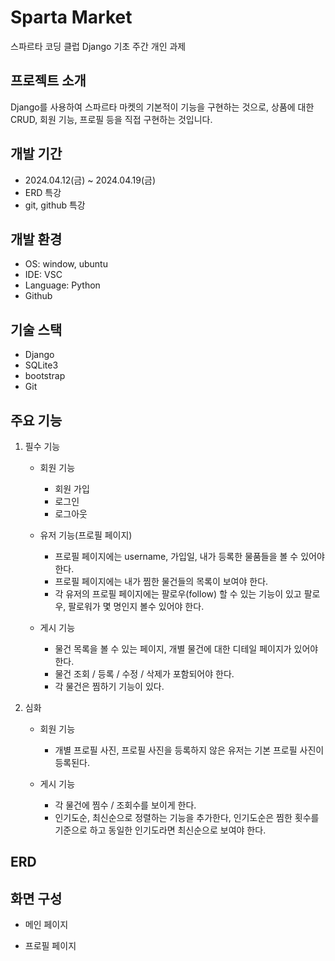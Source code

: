 # Sparta Market
스파르타 코딩 클럽 Django 기초 주간 개인 과제

## 프로젝트 소개
Django를 사용하여 스파르타 마켓의 기본적이 기능을 구현하는 것으로, 상품에 대한 CRUD, 회원 기능, 프로필 등을 직접 구현하는 것입니다.

## 개발 기간
- 2024.04.12(금) ~ 2024.04.19(금)
- ERD 특강
- git, github 특강

## 개발 환경
- OS: window, ubuntu
- IDE: VSC
- Language: Python
- Github

## 기술 스택
- Django
- SQLite3
- bootstrap
- Git

## 주요 기능
1. 필수 기능
    - 회원 기능
        - 회원 가입
        - 로그인
        - 로그아웃

    - 유저 기능(프로필 페이지)
        - 프로필 페이지에는 username, 가입일, 내가 등록한 물품들을 볼 수 있어야 한다.
        - 프로필 페이지에는 내가 찜한 물건들의 목록이 보여야 한다.
        - 각 유저의 프로필 페이지에는 팔로우(follow) 할 수 있는 기능이 있고 팔로우, 팔로워가 몇 명인지 볼수 있어야 한다.

    - 게시 기능
        - 물건 목록을 볼 수 있는 페이지, 개별 물건에 대한 디테일 페이지가 있어야 한다.
        - 물건 조회 / 등록 / 수정 / 삭제가 포함되어야 한다.
        - 각 물건은 찜하기 기능이 있다.

2. 심화
    - 회원 기능
        - 개별 프로필 사진, 프로필 사진을 등록하지 않은 유저는 기본 프로필 사진이 등록된다.
    
    - 게시 기능
        - 각 물건에 찜수 / 조회수를 보이게 한다.
        - 인기도순, 최신순으로 정렬하는 기능을 추가한다, 인기도순은 찜한 횟수를 기준으로 하고 동일한 인기도라면 최신순으로 보여야 한다.


## ERD

## 화면 구성
- 메인 페이지


- 프로필 페이지

